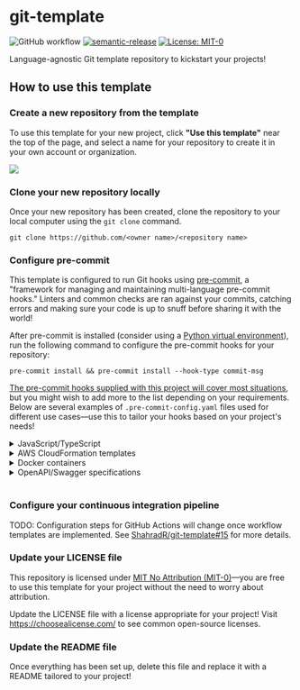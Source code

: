 # git-template

![GitHub workflow](https://img.shields.io/github/workflow/status/ShahradR/git-template/CI%20workflow?logo=github) [![semantic-release](https://img.shields.io/badge/%20%20%F0%9F%93%A6%F0%9F%9A%80-semantic--release-e10079.svg)](https://github.com/semantic-release/semantic-release) [![License: MIT-0](https://img.shields.io/badge/license-MIT--0-yellowgreen)](https://spdx.org/licenses/MIT-0.html)

Language-agnostic Git template repository to kickstart your projects!

## How to use this template

### Create a new repository from the template

To use this template for your new project, click **"Use this template"** near the top of the page, and select a name for your repository to create it in your own account or organization.

![](./docs/images/github-create-repo-from-template.gif)

### Clone your new repository locally

Once your new repository has been created, clone the repository to your local computer using the `git clone` command.

```
git clone https://github.com/<owner name>/<repository name>
```

### Configure pre-commit

This template is configured to run Git hooks using [pre-commit](https://pre-commit.com/), a "framework for managing and maintaining multi-language pre-commit hooks." Linters and common checks are ran against your commits, catching errors and making sure your code is up to snuff before sharing it with the world!

After pre-commit is installed (consider using a [Python virtual environment](https://docs.python.org/3/library/venv.html)), run the following command to configure the pre-commit hooks for your repository:

```
pre-commit install && pre-commit install --hook-type commit-msg
```

[The pre-commit hooks supplied with this project will cover most situations](https://github.com/ShahradR/git-template/pull/1), but you might wish to add more to the list depending on your requirements. Below are several examples of `.pre-commit-config.yaml` files used for different use cases—use this to tailor your hooks based on your project's needs!

<details>
<summary>JavaScript/TypeScript</summary>

This version of the file introduces [pre-commit/mirrors-eslint](https://github.com/pre-commit/mirrors-eslint) to run [ESLint](https://eslint.org/), a tool to "find and fix problems in your JavaScript code."

You'll need a valid ESLint configuration file to run this hook—see [Configuring ESLint](https://eslint.org/docs/user-guide/configuring) for details on how to set up your environment.

[![asciicast](https://asciinema.org/a/359740.svg)](https://asciinema.org/a/359740)

The pre-commit configuration has been adapted to lint both JavaScript and TypeScript code. The ESLint plugins required to run the hook must be listed under `additional_dependencies`—this particular example was taken from the [ShahradR/action-taskcat](https://github.com/ShahradR/action-taskcat) project, but you might need to customize the dependency list to fit your needs.

```diff
---
exclude: vale/styles/*
repos:
  - repo: https://github.com/pre-commit/pre-commit-hooks
    rev: v3.2.0
    hooks:
      - id: check-yaml
      - id: end-of-file-fixer
      - id: trailing-whitespace
      - id: check-case-conflict
      - id: detect-private-key
      - id: mixed-line-ending
        args: [--fix=no]

  - repo: https://github.com/alessandrojcm/commitlint-pre-commit-hook
    rev: v3.0.0
    hooks:
      - id: commitlint
        stages: [commit-msg]
        additional_dependencies: ["@commitlint/config-conventional"]

  - repo: https://github.com/prettier/prettier
    rev: 2.1.1
    hooks:
      - id: prettier
        name: Prettier

  - repo: local
    hooks:
      - id: dockerfile-provides-entrypoint
        name: Vale
        language: docker_image
        entry: jdkato/vale:latest

+ - repo: https://github.com/pre-commit/mirrors-eslint
+   rev: v7.9.0
+   hooks:
+     - id: eslint
+       name: ESLint
+       files: \.[jt]sx?$ # *.js, *.jsx, *.ts and *.tsx
+       types: [file]
+       additional_dependencies:
+         - jest@26.4.2
+         - eslint@7.7.0
+         - typescript@4.0.2
+         - eslint-config-prettier@6.11.0
+         - eslint-config-standard@14.1.1
+         - eslint-plugin-import@2.22.0
+         - eslint-plugin-jest@23.20.0
+         - eslint-plugin-node@11.1.0
+         - eslint-plugin-promise@4.2.1
+         - eslint-plugin-standard@4.0.1
+         - "@typescript-eslint/eslint-plugin@3.10.1"
+         - "@typescript-eslint/parser@3.10.1"
```

</details>

<details>
<summary>AWS CloudFormation templates</summary>

This version of the file adds the following pre-commit checks:

- [CloudFormation Linter](https://github.com/aws-cloudformation/cfn-python-lint) to "validate CloudFormation yaml/json templates against the CloudFormation Resource Specification"
- [Stelligent cfn_nag](https://github.com/stelligent/cfn_nag) to "look for patterns in CloudFormation templates that may indicate insecure infrastructure"

#### CloudFormation Linter

[![asciicast](https://asciinema.org/a/308273.svg)](https://asciinema.org/a/308273)

#### Stelligent cfn_nag

[![asciicast](https://asciinema.org/a/308270.svg)](https://asciinema.org/a/308270)

This configuration expects the templates to reside under the `templates/` directory, at the root of the repository.

```diff
---
exclude: vale/styles/*
repos:
  - repo: https://github.com/pre-commit/pre-commit-hooks
    rev: v3.2.0
    hooks:
      - id: check-yaml
      - id: end-of-file-fixer
      - id: trailing-whitespace
      - id: check-case-conflict
      - id: detect-private-key
      - id: mixed-line-ending
        args: [--fix=no]

  - repo: https://github.com/alessandrojcm/commitlint-pre-commit-hook
    rev: v3.0.0
    hooks:
      - id: commitlint
        stages: [commit-msg]
        additional_dependencies: ["@commitlint/config-conventional"]

  - repo: https://github.com/prettier/prettier
    rev: 2.1.1
    hooks:
      - id: prettier
        name: Prettier

  - repo: local
    hooks:
      - id: dockerfile-provides-entrypoint
        name: Vale
        language: docker_image
        entry: jdkato/vale:latest

+ - repo: https://github.com/aws-cloudformation/cfn-python-lint
+   rev: v0.35.1
+   hooks:
+     - id: cfn-python-lint
+       files: templates/.*\.(json|yml|yaml)$
+
+ - repo: local
+   hooks:
+     - id: dockerfile-provides-entrypoint
+       name: cfn_nag
+       language: docker_image
+       entry: stelligent/cfn_nag:latest
+       files: templates/.*\.(json|yml|yaml)$
+       args: ["--fail-on-warnings"]
```

</details>

<details>
<summary>Docker containers</summary>

This version of the file adds the [Haskell Dockerfile Linter](https://github.com/hadolint/hadolint) "a smarter Dockerfile linter that helps you build best practice Docker images" as a pre-commit hook.

[![asciicast](https://asciinema.org/a/335409.svg)](https://asciinema.org/a/335409)

```diff
---
exclude: vale/styles/*
repos:
  - repo: https://github.com/pre-commit/pre-commit-hooks
    rev: v3.2.0
    hooks:
      - id: check-yaml
      - id: end-of-file-fixer
      - id: trailing-whitespace
      - id: check-case-conflict
      - id: detect-private-key
      - id: mixed-line-ending
        args: [--fix=no]

  - repo: https://github.com/alessandrojcm/commitlint-pre-commit-hook
    rev: v3.0.0
    hooks:
      - id: commitlint
        stages: [commit-msg]
        additional_dependencies: ["@commitlint/config-conventional"]

  - repo: https://github.com/prettier/prettier
    rev: 2.1.1
    hooks:
      - id: prettier
        name: Prettier

  - repo: local
    hooks:
      - id: dockerfile-provides-entrypoint
        name: Vale
        language: docker_image
        entry: jdkato/vale:latest

+ - repo: local
+   hooks:
+     - id: dockerfile-provides-entrypoint
+       name: hadolint
+       language: docker_image
+       entry: --entrypoint hadolint hadolint/hadolint:latest-debian
+       files: Dockerfile
```

</details>

<details>
<summary>OpenAPI/Swagger specifications</summary>

This version of the file adds [speccy](https://github.com/wework/speccy) as a pre-commit hook, to "enforce quality rules on your OpenAPI 3.0.x specifications."

[![asciicast](https://asciinema.org/a/308584.svg)](https://asciinema.org/a/308584)

This configuration expects the OpenAPI specification file to reside under the `specs/` directory, at the root of the repository.

```diff
---
exclude: vale/styles/*
repos:
  - repo: https://github.com/pre-commit/pre-commit-hooks
    rev: v3.2.0
    hooks:
      - id: check-yaml
      - id: end-of-file-fixer
      - id: trailing-whitespace
      - id: check-case-conflict
      - id: detect-private-key
      - id: mixed-line-ending
        args: [--fix=no]

  - repo: https://github.com/alessandrojcm/commitlint-pre-commit-hook
    rev: v3.0.0
    hooks:
      - id: commitlint
        stages: [commit-msg]
        additional_dependencies: ["@commitlint/config-conventional"]

  - repo: https://github.com/prettier/prettier
    rev: 2.1.1
    hooks:
      - id: prettier
        name: Prettier

  - repo: local
    hooks:
      - id: dockerfile-provides-entrypoint
        name: Vale
        language: docker_image
        entry: jdkato/vale:latest

+  - repo: local
+    hooks:
+      - id: dockerfile-provides-entrypoint
+        name: Speccy
+        language: docker_image
+        entry: wework/speccy:latest lint
+        files: 'specs/.*\.(yml|json|yaml)$'
```

</details>
</br>

### Configure your continuous integration pipeline

TODO: Configuration steps for GitHub Actions will change once workflow templates are implemented. See [ShahradR/git-template#15](https://github.com/ShahradR/git-template/issues/15) for more details.

### Update your LICENSE file

This repository is licensed under [MIT No Attribution (MIT-0)](https://spdx.org/licenses/MIT-0.html)—you are free to use this template for your project without the need to worry about attribution.

Update the LICENSE file with a license appropriate for your project! Visit https://choosealicense.com/ to see common open-source licenses.

### Update the README file

Once everything has been set up, delete this file and replace it with a README tailored to your project!
